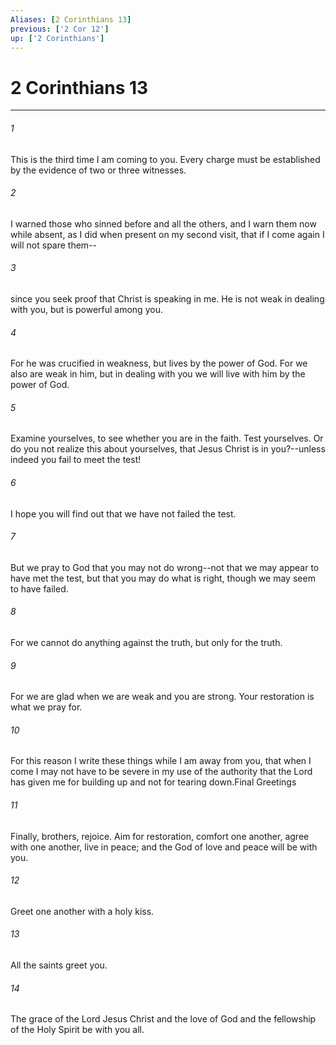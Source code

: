 ```yaml
---
Aliases: [2 Corinthians 13]
previous: ['2 Cor 12']
up: ['2 Corinthians']
---
```

# 2 Corinthians 13

***

 

###### 1 
This is the third time I am coming to you. Every charge must be established by the evidence of two or three witnesses. 
 

###### 2 
I warned those who sinned before and all the others, and I warn them now while absent, as I did when present on my second visit, that if I come again I will not spare them-- 
 

###### 3 
since you seek proof that Christ is speaking in me. He is not weak in dealing with you, but is powerful among you. 
 

###### 4 
For he was crucified in weakness, but lives by the power of God. For we also are weak in him, but in dealing with you we will live with him by the power of God.
 
 

###### 5 
Examine yourselves, to see whether you are in the faith. Test yourselves. Or do you not realize this about yourselves, that Jesus Christ is in you?--unless indeed you fail to meet the test! 
 

###### 6 
I hope you will find out that we have not failed the test. 
 

###### 7 
But we pray to God that you may not do wrong--not that we may appear to have met the test, but that you may do what is right, though we may seem to have failed. 
 

###### 8 
For we cannot do anything against the truth, but only for the truth. 
 

###### 9 
For we are glad when we are weak and you are strong. Your restoration is what we pray for. 
 

###### 10 
For this reason I write these things while I am away from you, that when I come I may not have to be severe in my use of the authority that the Lord has given me for building up and not for tearing down.Final Greetings
 
 

###### 11 
Finally, brothers, rejoice. Aim for restoration, comfort one another, agree with one another, live in peace; and the God of love and peace will be with you. 
 

###### 12 
Greet one another with a holy kiss. 
 

###### 13 
All the saints greet you.
 
 

###### 14 
The grace of the Lord Jesus Christ and the love of God and the fellowship of the Holy Spirit be with you all.
 
